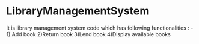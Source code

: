 # LibraryManagementSystem
It is library management system code which has following functionalities : - 1) Add book  2)Return book  3)Lend book  4)Display available books
